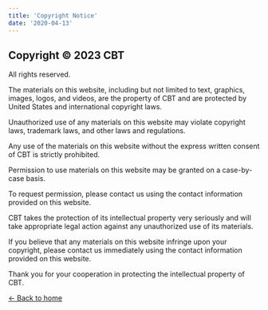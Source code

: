```yaml
---
title: 'Copyright Notice'
date: '2020-04-13'
---
```


## Copyright © 2023 CBT

All rights reserved.

The materials on this website, including but not limited to text, graphics, images, logos, and videos, are the property of CBT and are protected by United States and international copyright laws.

Unauthorized use of any materials on this website may violate copyright laws, trademark laws, and other laws and regulations.

Any use of the materials on this website without the express written consent of CBT is strictly prohibited.

Permission to use materials on this website may be granted on a case-by-case basis.

To request permission, please contact us using the contact information provided on this website.

CBT takes the protection of its intellectual property very seriously and will take appropriate legal action against any unauthorized use of its materials.

If you believe that any materials on this website infringe upon your copyright, please contact us immediately using the contact information provided on this website.

Thank you for your cooperation in protecting the intellectual property of CBT.

[&larr; Back to home](/)